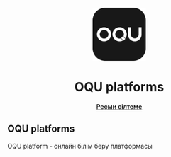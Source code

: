 <p align="center">
  <img 
    src="/templates/static/images/logo.svg" 
    alt="OQU platforms Logo" width="120">
</p>
<h1 align="center">OQU platforms</h1>
<p align="center">
    <a href="https://oquplatforms.com" style="font-weight: 600">Ресми сілтеме</a>
</p>


## OQU platforms
OQU platform - онлайн білім беру платформасы
